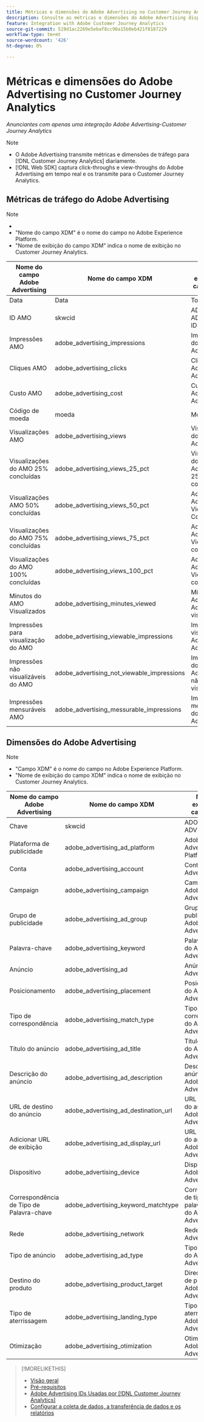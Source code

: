 ```yaml
---
title: Métricas e dimensões do Adobe Advertising no Customer Journey Analytics
description: Consulte as métricas e dimensões do Adobe Advertising disponíveis no Customer Journey Analytics.
feature: Integration with Adobe Customer Journey Analytics
source-git-commit: 519d1ac2269e5ebaf8cc90a15b0eb421f8187229
workflow-type: tm+mt
source-wordcount: '426'
ht-degree: 0%

---
```


# Métricas e dimensões do Adobe Advertising no Customer Journey Analytics

*Anunciantes com apenas uma integração Adobe Advertising-Customer Journey Analytics*

>[!NOTE]
>
>* O Adobe Advertising transmite métricas e dimensões de tráfego para [!DNL Customer Journey Analytics] diariamente.
>* [!DNL Web SDK] captura click-throughs e view-throughs do Adobe Advertising em tempo real e os transmite para o Customer Journey Analytics.

## Métricas de tráfego do Adobe Advertising

<!-- Verify column names -->

>[!NOTE]
>
>* 
>* &quot;Nome do campo XDM&quot; é o nome do campo no Adobe Experience Platform.
>* &quot;Nome de exibição do campo XDM&quot; indica o nome de exibição no Customer Journey Analytics.

| Nome do campo Adobe Advertising | Nome do campo XDM | Nome de exibição do campo XDM | Source |
|------------------------------|----------------|------------------------|--------|
| Data | Data | Todos | |
| ID AMO | skwcid | ADOBE ADVERTISING ID | Todos |
| Impressões AMO | adobe_advertising_impressions | Impressões do Adobe Advertising | Todos |
| Cliques AMO | adobe_advertising_clicks | Cliques do Adobe Advertising | Todos |
| Custo AMO | adobe_advertising_cost | Custo do Adobe Advertising | Todos |
| Código de moeda | moeda | Moeda | Todos |
| Visualizações AMO | adobe_advertising_views | Visualizações do Adobe Advertising | Ad Cloud DSP |
| Visualizações do AMO 25% concluídas | adobe_advertising_views_25_pct | Visualizações do Adobe Advertising 25% concluídas | Ad Cloud DSP |
| Visualizações AMO 50% concluídas | adobe_advertising_views_50_pct | Adobe Advertising Views 50% Concluídas | Ad Cloud DSP |
| Visualizações do AMO 75% concluídas | adobe_advertising_views_75_pct | Adobe Advertising Views 75% concluído | Ad Cloud DSP |
| Visualizações do AMO 100% concluídas | adobe_advertising_views_100_pct | Adobe Advertising Views 100% concluídas | Ad Cloud DSP |
| Minutos do AMO Visualizados | adobe_advertising_minutes_viewed | Minutos do Adobe Advertising visualizados | Ad Cloud DSP |
| Impressões para visualização do AMO | adobe_advertising_viewable_impressions | Impressões visíveis do Adobe Advertising | Ad Cloud DSP |
| Impressões não visualizáveis do AMO | adobe_advertising_not_viewable_impressions | Impressões do Adobe Advertising não visualizáveis | Ad Cloud DSP |
| Impressões mensuráveis AMO | adobe_advertising_messurable_impressions | Impressões mensuráveis do Adobe Advertising | Ad Cloud DSP |

<!--
| Adobe Advertising Landing Page Views | adobe_advertising_landing_page_views | Adobe Advertising Landing Page Views | Meta Only |
| Adobe Advertising App Events | adobe_advertising_app_events | Adobe Advertising App Events | Meta Only |
| Adobe Advertising Engagements | adobe_advertising_engagements | Adobe Advertising Engagements | Meta Only |
| Adobe Advertising Ad Platform Conversions | adobe_advertising_ad_platform_conversions | Adobe Advertising Ad Platform Conversions | Meta Only |
| Adobe Advertising App Installs | adobe_advertising_app_installs | Adobe Advertising App Installs | Meta Only |
| Adobe Advertising Ad Platform Conversion Value | adobe_advertising_ad_platform_conversion_value | Adobe Advertising Ad Platform Conversion Value | Meta Only |
| Adobe Advertising Ad Platform Leads | adobe_advertising_ad_platform_leads | Adobe Advertising Ad Platform Leads | Meta Only |
| Adobe Advertising Page Like | adobe_advertising_page_like | Adobe Advertising Page Like | Meta Only |
| Adobe Advertising Phone Calls | adobe_advertising_phone_calls | Adobe Advertising Phone Calls | Meta Only |
| Adobe Advertising Messages | adobe_advertising_messages | Adobe Advertising Messages | Meta Only |
-->

## Dimensões do Adobe Advertising

>[!NOTE]
>
>* &quot;Campo XDM&quot; é o nome do campo no Adobe Experience Platform.
>* &quot;Nome de exibição do campo XDM&quot; indica o nome de exibição no Customer Journey Analytics.

| Nome do campo Adobe Advertising | Nome do campo XDM | Nome de exibição do campo XDM | Source |
|------------------------------|----------------|------------------------|--------|
| Chave | skwcid | ADOBE ADVERTISING ID |
| Plataforma de publicidade | adobe_advertising_ad_platform | Adobe Advertising Ad Platform |
| Conta | adobe_advertising_account | Conta do Adobe Advertising |
| Campaign | adobe_advertising_campaign | Campanha Adobe Advertising |
| Grupo de publicidade | adobe_advertising_ad_group | Grupo de publicidade do Adobe Advertising |
| Palavra-chave | adobe_advertising_keyword | Palavra-chave do Adobe Advertising |
| Anúncio | adobe_advertising_ad | Anúncio Adobe Advertising |
| Posicionamento | adobe_advertising_placement | Posicionamento do Adobe Advertising |
| Tipo de correspondência | adobe_advertising_match_type | Tipo de correspondência do Adobe Advertising |
| Título do anúncio | adobe_advertising_ad_title | Título do anúncio do Adobe Advertising |
| Descrição do anúncio | adobe_advertising_ad_description | Descrição de anúncio do Adobe Advertising |
| URL de destino do anúncio | adobe_advertising_ad_destination_url | URL de destino do anúncio Adobe Advertising |
| Adicionar URL de exibição | adobe_advertising_ad_display_url | URL de exibição do anúncio do Adobe Advertising |
| Dispositivo | adobe_advertising_device | Dispositivo Adobe Advertising |
| Correspondência de Tipo de Palavra-chave | adobe_advertising_keyword_matchtype | Correspondência de tipo de palavra-chave do Adobe Advertising |
| Rede | adobe_advertising_network | Rede Adobe Advertising |
| Tipo de anúncio | adobe_advertising_ad_type | Tipo de anúncio do Adobe Advertising |
| Destino do produto | adobe_advertising_product_target | Direcionamento de produto do Adobe Advertising |
| Tipo de aterrissagem | adobe_advertising_landing_type | Tipo de aterrissagem do Adobe Advertising |
| Otimização | adobe_advertising_otimization | Otimização do Adobe Advertising |

>[!MORELIKETHIS]
>
>* [Visão geral](overview.md)
>* [Pré-requisitos](prerequisites.md)
>* [Adobe Advertising IDs Usadas por [!DNL Customer Journey Analytics]](ids.md)
>* [Configurar a coleta de dados, a transferência de dados e os relatórios](set-up.md)
